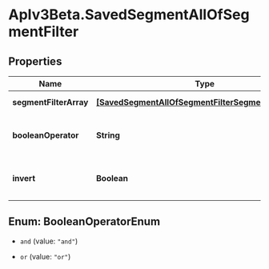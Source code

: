 # ApIv3Beta.SavedSegmentAllOfSegmentFilter

## Properties

Name | Type | Description | Notes
------------ | ------------- | ------------- | -------------
**segmentFilterArray** | [**[SavedSegmentAllOfSegmentFilterSegmentFilterArray]**](SavedSegmentAllOfSegmentFilterSegmentFilterArray.md) | Array of filters | [optional] 
**booleanOperator** | **String** | Boolean operator for all segment conditions | [optional] [default to &#39;and&#39;]
**invert** | **Boolean** | If true inverts the search result | [optional] [default to false]



## Enum: BooleanOperatorEnum


* `and` (value: `"and"`)

* `or` (value: `"or"`)




